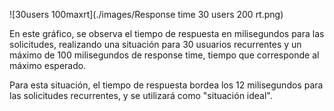 ![30users 100maxrt](./images/Response time 30 users 200 rt.png)

En este gráfico, se observa el tiempo de respuesta en milisegundos para las solicitudes, realizando una situación para 30 usuarios recurrentes y un máximo de 100 milisegundos de response time, tiempo que corresponde al máximo esperado.

Para esta situación, el tiempo de respuesta bordea los 12 milisegundos para las solicitudes recurrentes, y se utilizará como "situación ideal".
